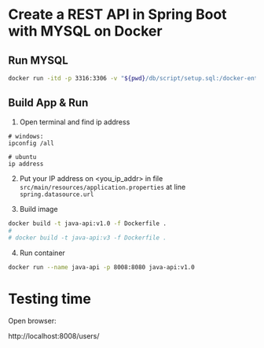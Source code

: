# Create a REST API in Spring Boot with MYSQL on Docker

## Run MYSQL

```bash
docker run -itd -p 3316:3306 -v "${pwd}/db/script/setup.sql:/docker-entrypoint-initdb.d/setup.sql" -e MYSQL_ROOT_PASSWORD=root1234 -v mysql_data:/var/lib/mysql mysql:5.7
```

## Build App & Run

1. Open terminal and find ip address

```
# windows:
ipconfig /all

# ubuntu
ip address
```

2. Put your IP address on <you_ip_addr> in file `src/main/resources/application.properties` at line `spring.datasource.url`

3. Build image

```bash
docker build -t java-api:v1.0 -f Dockerfile .
# 
# docker build -t java-api:v3 -f Dockerfile .
```

4. Run container

```bash
docker run --name java-api -p 8008:8080 java-api:v1.0
```

# Testing time

Open browser:

http://localhost:8008/users/
